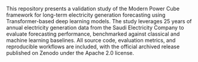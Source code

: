 This repository presents a validation study of the Modern Power Cube framework for long-term electricity generation forecasting using Transformer-based deep learning models. The study leverages 25 years of annual electricity generation data from the Saudi Electricity Company to evaluate forecasting performance, benchmarked against classical and machine learning baselines. All source code, evaluation metrics, and reproducible workflows are included, with the official archived release published on Zenodo under the Apache 2.0 license.
